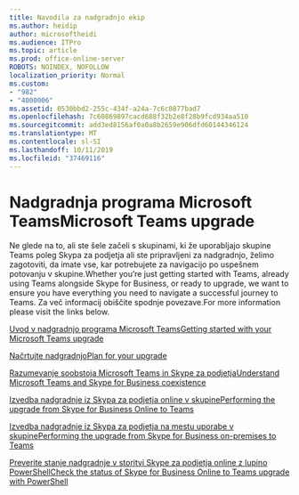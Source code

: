 ```yaml
---
title: Navodila za nadgradnjo ekip
ms.author: heidip
author: microsoftheidi
ms.audience: ITPro
ms.topic: article
ms.prod: office-online-server
ROBOTS: NOINDEX, NOFOLLOW
localization_priority: Normal
ms.custom:
- "982"
- "4000006"
ms.assetid: 0530bbd2-255c-434f-a24a-7c6c0877bad7
ms.openlocfilehash: 7c60869897cacd688f32b2e8f28b9fcd934aa510
ms.sourcegitcommit: add3ed8156af0a0a8b2659e906dfd60144346124
ms.translationtype: MT
ms.contentlocale: sl-SI
ms.lasthandoff: 10/11/2019
ms.locfileid: "37469116"
---
```

# <a name="microsoft-teams-upgrade"></a><span data-ttu-id="99382-102">Nadgradnja programa Microsoft Teams</span><span class="sxs-lookup"><span data-stu-id="99382-102">Microsoft Teams upgrade</span></span>

<span data-ttu-id="99382-103">Ne glede na to, ali ste šele začeli s skupinami, ki že uporabljajo skupine Teams poleg Skypa za podjetja ali ste pripravljeni za nadgradnjo, želimo zagotoviti, da imate vse, kar potrebujete za navigacijo po uspešnem potovanju v skupine.</span><span class="sxs-lookup"><span data-stu-id="99382-103">Whether you’re just getting started with Teams, already using Teams alongside Skype for Business, or ready to upgrade, we want to ensure you have everything you need to navigate a successful journey to Teams.</span></span> <span data-ttu-id="99382-104">Za več informacij obiščite spodnje povezave.</span><span class="sxs-lookup"><span data-stu-id="99382-104">For more information please visit the links below.</span></span>

[<span data-ttu-id="99382-105">Uvod v nadgradnjo programa Microsoft Teams</span><span class="sxs-lookup"><span data-stu-id="99382-105">Getting started with your Microsoft Teams upgrade</span></span>](https://docs.microsoft.com/MicrosoftTeams/upgrade-start-here)

[<span data-ttu-id="99382-106">Načrtujte nadgradnjo</span><span class="sxs-lookup"><span data-stu-id="99382-106">Plan for your upgrade</span></span>](https://docs.microsoft.com/MicrosoftTeams/upgrade-plan-journey)

[<span data-ttu-id="99382-107">Razumevanje soobstoja Microsoft Teams in Skype za podjetja</span><span class="sxs-lookup"><span data-stu-id="99382-107">Understand Microsoft Teams and Skype for Business coexistence</span></span>](https://docs.microsoft.com/MicrosoftTeams/teams-and-skypeforbusiness-coexistence-and-interoperability)

[<span data-ttu-id="99382-108">Izvedba nadgradnje iz Skypa za podjetja online v skupine</span><span class="sxs-lookup"><span data-stu-id="99382-108">Performing the upgrade from Skype for Business Online to Teams</span></span>](https://docs.microsoft.com/MicrosoftTeams/upgrade-to-teams-execute-skypeforbusinessonline)

[<span data-ttu-id="99382-109">Izvedba nadgradnje iz Skypa za podjetja na mestu uporabe v skupine</span><span class="sxs-lookup"><span data-stu-id="99382-109">Performing the upgrade from Skype for Business on-premises to Teams</span></span>](https://docs.microsoft.com/MicrosoftTeams/upgrade-to-teams-execute-skypeforbusinesshybridonprem)
 
[<span data-ttu-id="99382-110">Preverite stanje nadgradnje v storitvi Skype za podjetja online z lupino PowerShell</span><span class="sxs-lookup"><span data-stu-id="99382-110">Check the status of Skype for Business Online to Teams upgrade with PowerShell</span></span>](https://docs.microsoft.com/en-us/powershell/module/skype/get-csteamsupgradestatus?view=skype-ps)